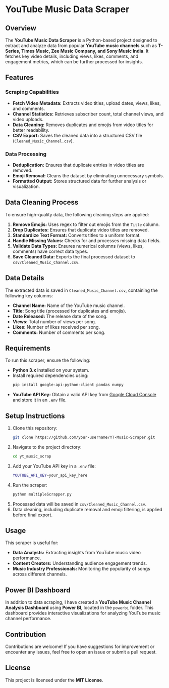 # YouTube Music Data Scraper

## Overview
The **YouTube Music Data Scraper** is a Python-based project designed to extract and analyze data from popular **YouTube music channels** such as **T-Series, Times Music, Zee Music Company, and Sony Music India**. It fetches key video details, including views, likes, comments, and engagement metrics, which can be further processed for insights.

## Features

### **Scraping Capabilities**
- **Fetch Video Metadata:** Extracts video titles, upload dates, views, likes, and comments.
- **Channel Statistics:** Retrieves subscriber count, total channel views, and video uploads.
- **Data Cleaning:** Removes duplicates and emojis from video titles for better readability.
- **CSV Export:** Saves the cleaned data into a structured CSV file (`Cleaned_Music_Channel.csv`).

### **Data Processing**
- **Deduplication:** Ensures that duplicate entries in video titles are removed.
- **Emoji Removal:** Cleans the dataset by eliminating unnecessary symbols.
- **Formatted Output:** Stores structured data for further analysis or visualization.

## **Data Cleaning Process**
To ensure high-quality data, the following cleaning steps are applied:
1. **Remove Emojis:** Uses regex to filter out emojis from the `Title` column.
2. **Drop Duplicates:** Ensures that duplicate video titles are removed.
3. **Standardize Text Format:** Converts titles to a uniform format.
4. **Handle Missing Values:** Checks for and processes missing data fields.
5. **Validate Data Types:** Ensures numerical columns (views, likes, comments) have correct data types.
6. **Save Cleaned Data:** Exports the final processed dataset to `csv/Cleaned_Music_Channel.csv`.

## **Data Details**
The extracted data is saved in `Cleaned_Music_Channel.csv`, containing the following key columns:

- **Channel Name:** Name of the YouTube music channel.
- **Title:** Song title (processed for duplicates and emojis).
- **Date Released:** The release date of the song.
- **Views:** Total number of views per song.
- **Likes:** Number of likes received per song.
- **Comments:** Number of comments per song.

## **Requirements**
To run this scraper, ensure the following:
- **Python 3.x** installed on your system.
- Install required dependencies using:
  ```sh
  pip install google-api-python-client pandas numpy
  ```
- **YouTube API Key:** Obtain a valid API key from [Google Cloud Console](https://console.cloud.google.com/) and store it in an `.env` file.

## **Setup Instructions**
1. Clone this repository:
   ```sh
   git clone https://github.com/your-username/YT-Music-Scraper.git
   ```
2. Navigate to the project directory:
   ```sh
   cd yt_music_scrap
   ```
3. Add your YouTube API key in a `.env` file:
   ```sh
   YOUTUBE_API_KEY=your_api_key_here
   ```
4. Run the scraper:
   ```sh
   python multipleScrapper.py
   ```
5. Processed data will be saved in `csv/Cleaned_Music_Channel.csv`.
6. Data cleaning, including duplicate removal and emoji filtering, is applied before final export.

## **Usage**
This scraper is useful for:
- **Data Analysts:** Extracting insights from YouTube music video performance.
- **Content Creators:** Understanding audience engagement trends.
- **Music Industry Professionals:** Monitoring the popularity of songs across different channels.

## **Power BI Dashboard**
In addition to data scraping, I have created a **YouTube Music Channel Analysis Dashboard** using **Power BI**, located in the `powerbi` folder. This dashboard provides interactive visualizations for analyzing YouTube music channel performance.

## **Contribution**
Contributions are welcome! If you have suggestions for improvement or encounter any issues, feel free to open an issue or submit a pull request.

## **License**
This project is licensed under the **MIT License**.

